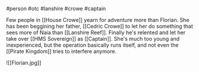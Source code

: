 #person #otc #lanshire #crowe #captain 

Few people in [[House Crowe]] yearn for adventure more than Florian.  She has been beggining her father, [[Cedric Crowe]] to let her do something that sees more of Naia than [[Lanshire Reef]].  Finally he's relented and let her take over [[HMS Sovereign]] as [[Captain]].  She's much too young and inexperienced, but the operation basically runs itself, and not even the [[Pirate Kingdom]] tries to interfere anymore.

![[Florian.jpg]]
